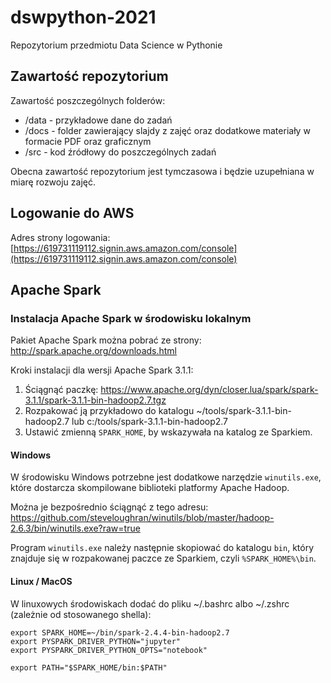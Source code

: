 # dswpython-2021
Repozytorium przedmiotu Data Science w Pythonie

## Zawartość repozytorium

Zawartość poszczególnych folderów:

* /data - przykładowe dane do zadań 
* /docs - folder zawierający slajdy z zajęć oraz dodatkowe materiały w formacie PDF oraz graficznym
* /src - kod źródłowy do poszczególnych zadań

Obecna zawartość repozytorium jest tymczasowa i będzie uzupełniana w miarę rozwoju zajęć.


## Logowanie do AWS

Adres strony logowania:
[https://619731119112.signin.aws.amazon.com/console](https://619731119112.signin.aws.amazon.com/console)


## Apache Spark

### Instalacja Apache Spark w środowisku lokalnym

Pakiet Apache Spark można pobrać ze strony: http://spark.apache.org/downloads.html

Kroki instalacji dla wersji Apache Spark 3.1.1:
1. Ściągnąć paczkę: https://www.apache.org/dyn/closer.lua/spark/spark-3.1.1/spark-3.1.1-bin-hadoop2.7.tgz
2. Rozpakować ją przykładowo do katalogu ~/tools/spark-3.1.1-bin-hadoop2.7 lub c:/tools/spark-3.1.1-bin-hadoop2.7
3. Ustawić zmienną `SPARK_HOME`, by wskazywała na katalog ze Sparkiem.


#### Windows

W środowisku Windows potrzebne jest dodatkowe narzędzie `winutils.exe`, które dostarcza skompilowane biblioteki platformy Apache Hadoop.

Można je bezpośrednio ściągnąć z tego adresu:
https://github.com/steveloughran/winutils/blob/master/hadoop-2.6.3/bin/winutils.exe?raw=true

Program `winutils.exe` należy następnie skopiować do katalogu `bin`, który znajduje się w rozpakowanej paczce ze Sparkiem, czyli `%SPARK_HOME%\bin`.



#### Linux / MacOS

W linuxowych środowiskach dodać do pliku ~/.bashrc albo ~/.zshrc (zależnie od stosowanego shella):

```shell script
export SPARK_HOME=~/bin/spark-2.4.4-bin-hadoop2.7
export PYSPARK_DRIVER_PYTHON="jupyter" 
export PYSPARK_DRIVER_PYTHON_OPTS="notebook" 

export PATH="$SPARK_HOME/bin:$PATH"
```
